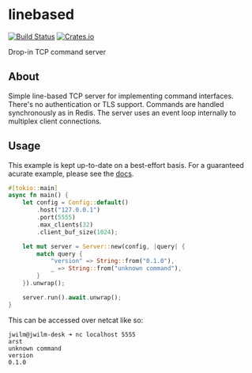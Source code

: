 # linebased

[![Build Status](https://travis-ci.org/jwilm/linebased.svg?branch=master)](https://travis-ci.org/jwilm/linebased)
[![Crates.io](https://img.shields.io/crates/v/linebased.svg)](https://crates.io/crates/linebased)

Drop-in TCP command server

## About

Simple line-based TCP server for implementing command interfaces. There's no
authentication or TLS support. Commands are handled synchronously as in Redis.
The server uses an event loop internally to multiplex client connections.

## Usage

This example is kept up-to-date on a best-effort basis. For a guaranteed acurate
example, please see the [docs].

```rust
#[tokio::main]
async fn main() {
    let config = Config::default()
        .host("127.0.0.1")
        .port(5555)
        .max_clients(32)
        .client_buf_size(1024);

    let mut server = Server::new(config, |query| {
        match query {
            "version" => String::from("0.1.0"),
            _ => String::from("unknown command"),
        }
    }).unwrap();

    server.run().await.unwrap();
}
```

This can be accessed over netcat like so:

```
jwilm@jwilm-desk ➜ nc localhost 5555
arst
unknown command
version
0.1.0
```

[docs]: http://blog.jwilm.io/linebased/linebased/index.html
